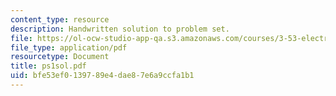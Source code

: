 ```yaml
---
content_type: resource
description: Handwritten solution to problem set.
file: https://ol-ocw-studio-app-qa.s3.amazonaws.com/courses/3-53-electrochemical-processing-of-materials-spring-2001/bfe53ef0139789e4dae87e6a9ccfa1b1_ps1sol.pdf
file_type: application/pdf
resourcetype: Document
title: ps1sol.pdf
uid: bfe53ef0-1397-89e4-dae8-7e6a9ccfa1b1
---
```

